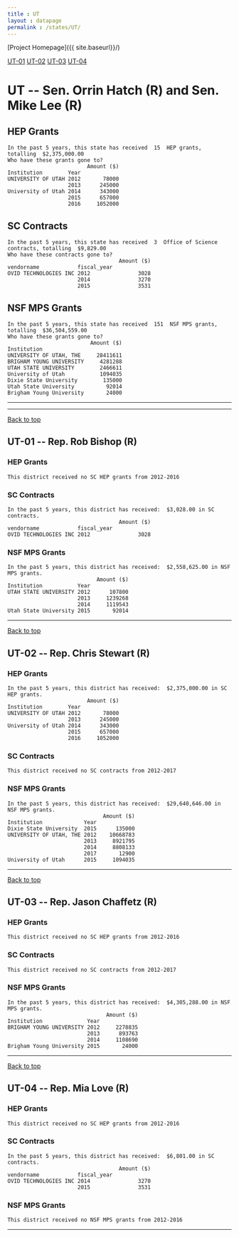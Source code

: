 ```yaml
---
title : UT
layout : datapage
permalink : /states/UT/
---
```

<a name="top"></a>
[Project Homepage]({{ site.baseurl}}/)


[UT-01](#UT-01)  [UT-02](#UT-02)  [UT-03](#UT-03)  [UT-04](#UT-04)  

# UT -- Sen. Orrin Hatch (R) and  Sen. Mike Lee (R)
## HEP Grants
```
In the past 5 years, this state has received  15  HEP grants, totalling  $2,375,000.00
Who have these grants gone to?
                         Amount ($)
Institution        Year            
UNIVERSITY OF UTAH 2012       78000
                   2013      245000
University of Utah 2014      343000
                   2015      657000
                   2016     1052000
```
## SC Contracts
```
In the past 5 years, this state has received  3  Office of Science contracts, totalling  $9,829.00
Who have these contracts gone to?
                                   Amount ($)
vendorname            fiscal_year            
OVID TECHNOLOGIES INC 2012               3028
                      2014               3270
                      2015               3531
```
## NSF MPS Grants
```
In the past 5 years, this state has received  151  NSF MPS grants, totalling  $36,504,559.00
Who have these grants gone to?
                          Amount ($)
Institution                         
UNIVERSITY OF UTAH, THE     28411611
BRIGHAM YOUNG UNIVERSITY     4281288
UTAH STATE UNIVERSITY        2466611
University of Utah           1094035
Dixie State University        135000
Utah State University          92014
Brigham Young University       24000
```
---
---
<a name="UT-01"></a>
[Back to top](#top)
## UT-01 -- Rep. Rob Bishop (R)
### HEP Grants
```
This district received no SC HEP grants from 2012-2016
```
### SC Contracts
```
In the past 5 years, this district has received:  $3,028.00 in SC contracts.
                                   Amount ($)
vendorname            fiscal_year            
OVID TECHNOLOGIES INC 2012               3028
```
### NSF MPS Grants
```
In the past 5 years, this district has received:  $2,558,625.00 in NSF MPS grants.
                            Amount ($)
Institution           Year            
UTAH STATE UNIVERSITY 2012      107800
                      2013     1239268
                      2014     1119543
Utah State University 2015       92014
```
---
<a name="UT-02"></a>
[Back to top](#top)
## UT-02 -- Rep. Chris Stewart (R)
### HEP Grants
```
In the past 5 years, this district has received:  $2,375,000.00 in SC HEP grants.
                         Amount ($)
Institution        Year            
UNIVERSITY OF UTAH 2012       78000
                   2013      245000
University of Utah 2014      343000
                   2015      657000
                   2016     1052000
```
### SC Contracts
```
This district received no SC contracts from 2012-2017
```
### NSF MPS Grants
```
In the past 5 years, this district has received:  $29,640,646.00 in NSF MPS grants.
                              Amount ($)
Institution             Year            
Dixie State University  2015      135000
UNIVERSITY OF UTAH, THE 2012    10668783
                        2013     8921795
                        2014     8808133
                        2017       12900
University of Utah      2015     1094035
```
---
<a name="UT-03"></a>
[Back to top](#top)
## UT-03 -- Rep. Jason Chaffetz (R)
### HEP Grants
```
This district received no SC HEP grants from 2012-2016
```
### SC Contracts
```
This district received no SC contracts from 2012-2017
```
### NSF MPS Grants
```
In the past 5 years, this district has received:  $4,305,288.00 in NSF MPS grants.
                               Amount ($)
Institution              Year            
BRIGHAM YOUNG UNIVERSITY 2012     2278835
                         2013      893763
                         2014     1108690
Brigham Young University 2015       24000
```
---
<a name="UT-04"></a>
[Back to top](#top)
## UT-04 -- Rep. Mia Love (R)
### HEP Grants
```
This district received no SC HEP grants from 2012-2016
```
### SC Contracts
```
In the past 5 years, this district has received:  $6,801.00 in SC contracts.
                                   Amount ($)
vendorname            fiscal_year            
OVID TECHNOLOGIES INC 2014               3270
                      2015               3531
```
### NSF MPS Grants
```
This district received no NSF MPS grants from 2012-2016
```
---
